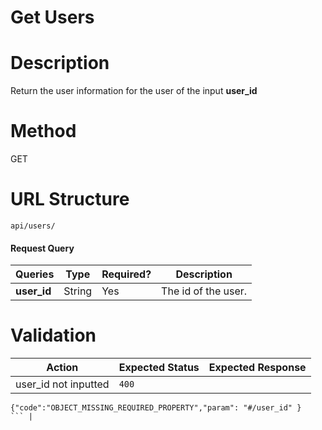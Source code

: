Get Users
===
# Description
Return the user information for the user of the input **user_id**

# Method
GET

# URL Structure
`api/users/`

#### Request Query
| Queries        | Type      | Required?    | Description           |
|----------------|-----------|--------------|-----------------------|
| **user_id**    |  String   |     Yes      |  The id of the user.  |


# Validation
| Action                  | Expected Status  | Expected Response                                                       |
|-------------------------|------------------|-------------------------------------------------------------------------|
| user_id not inputted    |       `400`      |
```
{"code":"OBJECT_MISSING_REQUIRED_PROPERTY","param": "#/user_id" }
``` |
